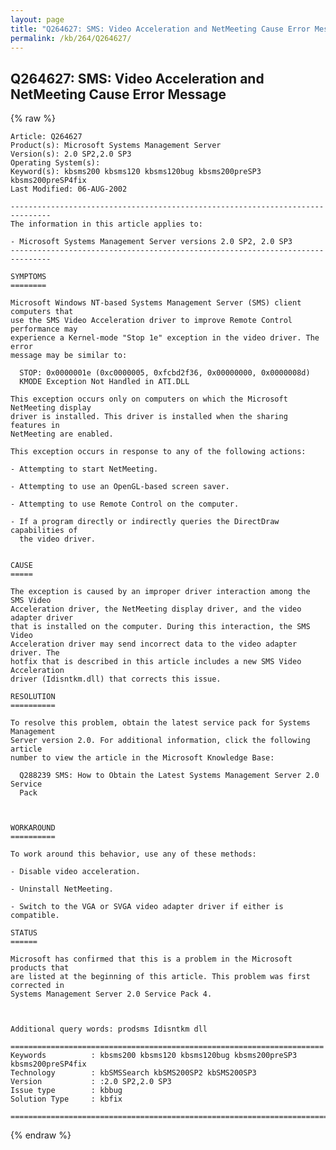 ```yaml
---
layout: page
title: "Q264627: SMS: Video Acceleration and NetMeeting Cause Error Message"
permalink: /kb/264/Q264627/
---
```


## Q264627: SMS: Video Acceleration and NetMeeting Cause Error Message

{% raw %}

	Article: Q264627
	Product(s): Microsoft Systems Management Server
	Version(s): 2.0 SP2,2.0 SP3
	Operating System(s): 
	Keyword(s): kbsms200 kbsms120 kbsms120bug kbsms200preSP3 kbsms200preSP4fix
	Last Modified: 06-AUG-2002
	
	-------------------------------------------------------------------------------
	The information in this article applies to:
	
	- Microsoft Systems Management Server versions 2.0 SP2, 2.0 SP3 
	-------------------------------------------------------------------------------
	
	SYMPTOMS
	========
	
	Microsoft Windows NT-based Systems Management Server (SMS) client computers that
	use the SMS Video Acceleration driver to improve Remote Control performance may
	experience a Kernel-mode "Stop 1e" exception in the video driver. The error
	message may be similar to:
	
	  STOP: 0x0000001e (0xc0000005, 0xfcbd2f36, 0x00000000, 0x0000008d)
	  KMODE Exception Not Handled in ATI.DLL
	
	This exception occurs only on computers on which the Microsoft NetMeeting display
	driver is installed. This driver is installed when the sharing features in
	NetMeeting are enabled.
	
	This exception occurs in response to any of the following actions:
	
	- Attempting to start NetMeeting.
	
	- Attempting to use an OpenGL-based screen saver.
	
	- Attempting to use Remote Control on the computer.
	
	- If a program directly or indirectly queries the DirectDraw capabilities of
	  the video driver.
	
	
	CAUSE
	=====
	
	The exception is caused by an improper driver interaction among the SMS Video
	Acceleration driver, the NetMeeting display driver, and the video adapter driver
	that is installed on the computer. During this interaction, the SMS Video
	Acceleration driver may send incorrect data to the video adapter driver. The
	hotfix that is described in this article includes a new SMS Video Acceleration
	driver (Idisntkm.dll) that corrects this issue.
	
	RESOLUTION
	==========
	
	To resolve this problem, obtain the latest service pack for Systems Management
	Server version 2.0. For additional information, click the following article
	number to view the article in the Microsoft Knowledge Base:
	
	  Q288239 SMS: How to Obtain the Latest Systems Management Server 2.0 Service
	  Pack
	
	
	
	WORKAROUND
	==========
	
	To work around this behavior, use any of these methods:
	
	- Disable video acceleration.
	
	- Uninstall NetMeeting.
	
	- Switch to the VGA or SVGA video adapter driver if either is compatible.
	
	STATUS
	======
	
	Microsoft has confirmed that this is a problem in the Microsoft products that
	are listed at the beginning of this article. This problem was first corrected in
	Systems Management Server 2.0 Service Pack 4.
	
	
	
	Additional query words: prodsms Idisntkm dll
	
	======================================================================
	Keywords          : kbsms200 kbsms120 kbsms120bug kbsms200preSP3 kbsms200preSP4fix 
	Technology        : kbSMSSearch kbSMS200SP2 kbSMS200SP3
	Version           : :2.0 SP2,2.0 SP3
	Issue type        : kbbug
	Solution Type     : kbfix
	
	=============================================================================
	

{% endraw %}
